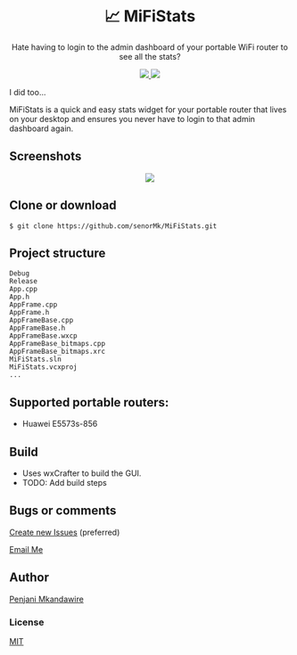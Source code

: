 <h1 align="center">
📈 MiFiStats
</h1>
<p align="center">
Hate having to login to the admin dashboard of your portable WiFi router to see all the stats?
</p>

<p align="center">
   <a href="https://github.com/senorMk/JobCrawler/blob/master/LICENSE">
      <img src="https://img.shields.io/badge/License-MIT-green.svg" />
   </a>
   <img src="https://img.shields.io/github/repo-size/senorMk/MiFiStats" />
</p>

I did too...

MiFiStats is a quick and easy stats widget for your portable router that lives on your desktop and ensures you never have to login to that admin dashboard again.

## Screenshots
<center>
	<img src="https://github.com/senorMk/JobCrawler/resources/screenshot.png" />
</center>

## Clone or download

```terminal
$ git clone https://github.com/senorMk/MiFiStats.git
```

## Project structure

```terminal
Debug
Release
App.cpp
App.h
AppFrame.cpp
AppFrame.h
AppFrameBase.cpp
AppFrameBase.h
AppFrameBase.wxcp
AppFrameBase_bitmaps.cpp
AppFrameBase_bitmaps.xrc
MiFiStats.sln
MiFiStats.vcxproj
...
```

## Supported portable routers:
* Huawei E5573s-856


## Build
* Uses wxCrafter to build the GUI.
* TODO: Add build steps

## Bugs or comments

[Create new Issues](https://github.com/senorMk/MiFiStats/issues) (preferred)

[Email Me](mailto:mkandawire15@gmail.com)

## Author

[Penjani Mkandawire](mailto:mkandawire15@gmail.com)

### License

[MIT](https://github.com/senorMk/JobCrawler/blob/master/LICENSE)

